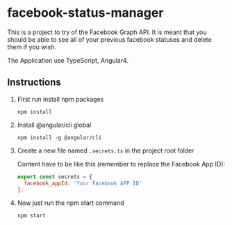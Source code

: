 # facebook-status-manager
This is a project to try of the Facebook Graph API. It is meant that you should be able to see all of your previous facebook statuses and delete them if you wish. 

The Application use TypeScript, Angular4.


## Instructions
1. First run install npm packages

    `npm install`
2. Install @angular/cli global
    
    `npm install -g @angular/cli`
2. Create a new file named `.secrets.ts` in the project root folder

    Content have to be like this (remember to replace the Facebook App ID):
    
    ```javascript
    export const secrets = {
      facebook_appId: 'Your Facebook APP ID'
    };
    ```
3. Now just run the npm start command
    
    `npm start`

